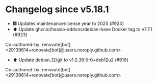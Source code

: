 # Changelog since v5.18.1
- 🎆 Updates maintenance/license year to 2025 (#924) 
- ⬆️ Update ghcr.io/hassio-addons/debian-base Docker tag to v7.7.1 (#923)

Co-authored-by: renovate[bot] <29139614+renovate[bot]@users.noreply.github.com> 
- ⬆️ Update debian_12/git to v1:2.39.5-0+deb12u2 (#919)

Co-authored-by: renovate[bot] <29139614+renovate[bot]@users.noreply.github.com> 
